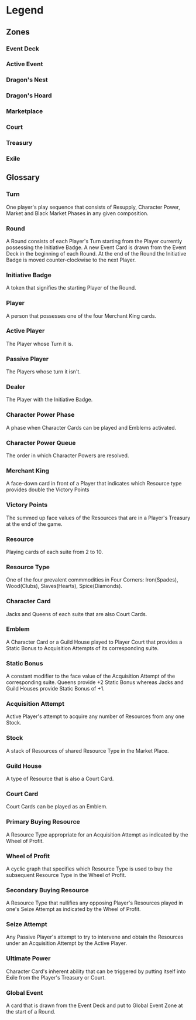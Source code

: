 # Legend

## Zones

### Event Deck

### Active Event

### Dragon's Nest

### Dragon's Hoard

### Marketplace

### Court

### Treasury

### Exile

## Glossary

### Turn

One player's play sequence that consists of Resupply, Character Power, Market and Black Market Phases in any given composition.

### Round

A Round consists of each Player's Turn starting from the Player currently possessing the Initiative Badge. A new Event Card is drawn from the Event Deck in the beginning of each Round. At the end of the Round the Initiative Badge is moved counter-clockwise to the next Player.

### Initiative Badge

A token that signifies the starting Player of the Round.

### Player

A person that possesses one of the four Merchant King cards.

### Active Player

The Player whose Turn it is.

### Passive Player

The Players whose turn it isn't.

### Dealer

The Player with the Initiative Badge.

### Character Power Phase

A phase when Character Cards can be played and Emblems activated.

### Character Power Queue

The order in which Character Powers are resolved.

### Merchant King

A face-down card in front of a Player that indicates which Resource type provides double the Victory Points

### Victory Points

The summed up face values of the Resources that are in a Player's Treasury at the end of the game.

### Resource

Playing cards of each suite from 2 to 10.

### Resource Type

One of the four prevalent commmodities in Four Corners: Iron(Spades), Wood(Clubs), Slaves(Hearts), Spice(Diamonds).

### Character Card

Jacks and Queens of each suite that are also Court Cards.

### Emblem

A Character Card or a Guild House played to Player Court that provides a Static Bonus to Acquisition Attempts of its corresponding suite.

### Static Bonus

A constant modifier to the face value of the Acquisition Attempt of the corresponding suite. Queens provide +2 Static Bonus whereas Jacks and Guild Houses provide Static Bonus of +1.

### Acquisition Attempt

Active Player's attempt to acquire any number of Resources from any one Stock.

### Stock

A stack of Resources of shared Resource Type in the Market Place.

### Guild House

A type of Resource that is also a Court Card.

### Court Card

Court Cards can be played as an Emblem.

### Primary Buying Resource

A Resource Type appropriate for an Acquisition Attempt as indicated by the Wheel of Profit.

### Wheel of Profit

A cyclic graph that specifies which Resource Type is used to buy the subsequent Resource Type in the Wheel of Profit.

### Secondary Buying Resource

A Resource Type that nullifies any opposing Player's Resources played in one's Seize Attempt as indicated by the Wheel of Profit.

### Seize Attempt

Any Passive Player's attempt to try to intervene and obtain the Resources under an Acquisition Attempt by the Active Player.

### Ultimate Power

Character Card's inherent ability that can be triggered by putting itself into Exile from the Player's Treasury or Court.

### Global Event

A card that is drawn from the Event Deck and put to Global Event Zone at the start of a Round.
